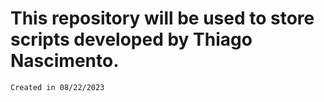   # This repository will be used to store scripts developed by Thiago Nascimento.
  ```
  Created in 08/22/2023
  ```

